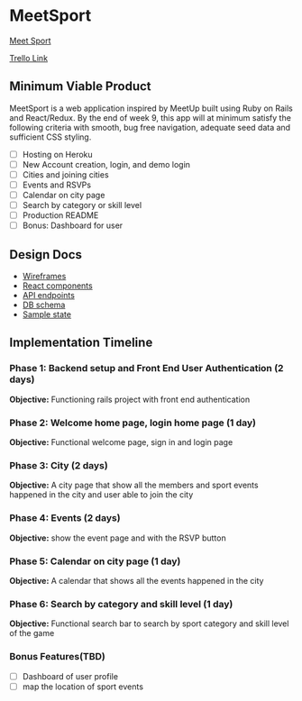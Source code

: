 # MeetSport 

[Meet Sport](http://meetsport.herokuapp.com) 

[Trello Link](https://trello.com/b/4ugW4Usp/meetsport)

## Minimum Viable Product 
MeetSport is a web application inspired by MeetUp built using Ruby on Rails and React/Redux. 
By the end of week 9, this app will at minimum satisfy the following criteria with smooth, 
bug free navigation, adequate seed data and sufficient CSS styling.
- [ ] Hosting on Heroku
- [ ] New Account creation, login, and demo login
- [ ] Cities and joining cities
- [ ] Events and RSVPs
- [ ] Calendar on city page
- [ ] Search by category or skill level  
- [ ] Production README 
- [ ] Bonus: Dashboard for user 

## Design Docs 
- [Wireframes](https://github.com/huijunyam/MeetSport/tree/master/docs/wireframes)
- [React components](https://github.com/huijunyam/MeetSport/blob/master/docs/component-hierarchy.md)
- [API endpoints](https://github.com/huijunyam/MeetSport/blob/master/docs/api-endpoints.md)
- [DB schema](https://github.com/huijunyam/MeetSport/blob/master/docs/schema.md)
- [Sample state](https://github.com/huijunyam/MeetSport/blob/master/docs/sample-state.md)

## Implementation Timeline 
### Phase 1: Backend setup and Front End User Authentication (2 days) 
**Objective:** Functioning rails project with front end authentication 

### Phase 2: Welcome home page, login home page (1 day)
**Objective:** Functional welcome page, sign in and login page 

### Phase 3: City (2 days)
**Objective:** A city page that show all the members and sport events happened in the city and user able to join the city 

### Phase 4: Events (2 days)
**Objective:** show the event page and with the RSVP button 

### Phase 5: Calendar on city page (1 day)
**Objective:** A calendar that shows all the events happened in the city 

### Phase 6: Search by category and skill level (1 day)
**Objective:** Functional search bar to search by sport category and skill level of the game 

### Bonus Features(TBD)
- [ ] Dashboard of user profile 
- [ ] map the location of sport events 
